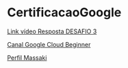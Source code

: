 # CertificacaoGoogle

[Link vídeo Resposta DESAFIO 3](https://www.youtube.com/watch?v=Xx3oBnwt_NA)

[Canal Google Cloud Beginner](https://www.youtube.com/@gcpbeginner)

[Perfil Massaki](https://www.cloudskillsboost.google/public_profiles/882231fd-a3ef-4728-b53c-e7fdf93aaea2)
